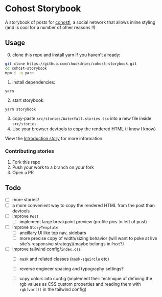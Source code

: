 # Cohost Storybook

A storybook of posts for [cohost!](https://cohost.org), a social network that allows inline styling (and is cool for a number of other reasons !!)

## Usage
0. clone this repo and install yarn if you haven't already: 
```sh
git clone https://github.com/chuckdries/cohost-storybook.git
cd cohost-storybook
npm i -g yarn
```
1. install dependencies: 
```
yarn
```
2. start storybook: 
```
yarn storybook
```
3. copy-paste `src/stories/Waterfall.stories.tsx` into a new file inside `src/stories`
4. Use your browser devtools to copy the rendered HTML (I know I know)

View the [Introduction story](https://chuckdries.github.io/cohost-storybook/?path=/story/welcome-introduction--page) for more information

### Contributing stories
1. Fork this repo
2. Push your work to a branch on your fork
3. Open a PR

## Todo
- [ ] more stories!
- [ ] a more convenient way to copy the rendered HTML from the post than devtools
- [ ] improve `Post`
  - [ ] implement large breakpoint preview (profile pics to left of post)
- [ ] improve `StoryTemplate`
  - [ ] ancillary UI like top nav, sidebars
  - [ ] more precise copy of width/sizing behavior (will want to poke at live site's responsive strategy)(maybe belongs in `Post`?)
- [ ] improve tailwind config/`index.css`
  - [ ] `mask` and related classes (`mask-squircle` etc)
  - [ ] reverse engineer spacing and typography settings?
  - [ ] copy colors into config (implement their technique of defining the rgb values as CSS custom properties and reading them with `rgb(var())` in the tailwind config)
   